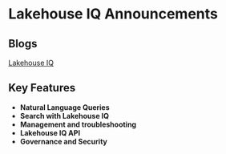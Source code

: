 # Lakehouse IQ Announcements

## Blogs
[Lakehouse IQ](https://www.databricks.com/blog/introducing-lakehouseiq-ai-powered-engine-uniquely-understands-your-business)

## Key Features

- **Natural Language Queries**
- **Search with Lakehouse IQ**
- **Management and troubleshooting**
- **Lakehouse IQ API**
- **Governance and Security** 